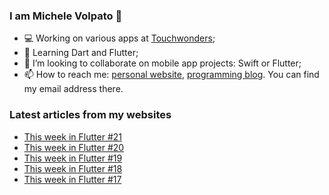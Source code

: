### I am Michele Volpato 👋

- 💻 Working on various apps at [Touchwonders](https://touchwonders.com);
- 🌱 Learning Dart and Flutter;
- 📱 I’m looking to collaborate on mobile app projects: Swift or Flutter;
- 📫 How to reach me: [personal website](https://volpato.nl), [programming blog](https://ishouldgotosleep.com). You can find my email address there.

### Latest articles from my websites

<!-- BLOG-POST-LIST:START -->
- [This week in Flutter #21](https://ishouldgotosleep.com/this-week-in-flutter-21/)
- [This week in Flutter #20](https://ishouldgotosleep.com/this-week-in-flutter-20/)
- [This week in Flutter #19](https://ishouldgotosleep.com/this-week-in-flutter-19/)
- [This week in Flutter #18](https://ishouldgotosleep.com/this-week-in-flutter-18/)
- [This week in Flutter #17](https://ishouldgotosleep.com/this-week-in-flutter-17/)
<!-- BLOG-POST-LIST:END -->
